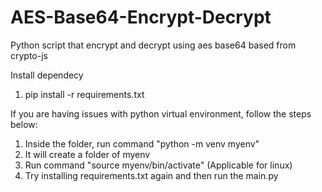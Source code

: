 # AES-Base64-Encrypt-Decrypt
Python script that encrypt and decrypt using aes base64 based from crypto-js

Install dependecy

1. pip install -r requirements.txt

If you are having issues with python virtual environment, follow the steps below:

1. Inside the folder, run command "python -m venv myenv"
2. It will create a folder of myenv
3. Run command "source myenv/bin/activate" (Applicable for linux)
4. Try installing requirements.txt again and then run the main.py
